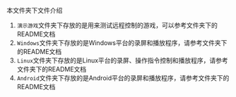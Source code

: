 本文件夹下文件介绍

1. `演示游戏`文件夹下存放的是用来测试远程控制的游戏，可以参考文件夹下的README文档
2. `Windows`文件夹下存放的是Windows平台的录屏和播放程序，请参考文件夹下的README文档
3. `Linux`文件夹下存放的是Linux平台的录屏、操作指令控制和播放程序，请参考文件夹下的README文档
4. `Android`文件夹下存放的是Android平台的录屏和播放程序，请参考文件夹下的README文档